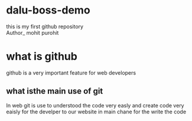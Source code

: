 # dalu-boss-demo
this is  my  first github repository
<br>
Author_ mohit purohit
<H1> what is github</H1>
github is a very important feature for web developers 
<h2> what isthe main use of  git</h2>
In web git is use to understood the code very easly and create code very eaisly for the develper  to our website in main chane for the write the code 
<h3> </h3>

